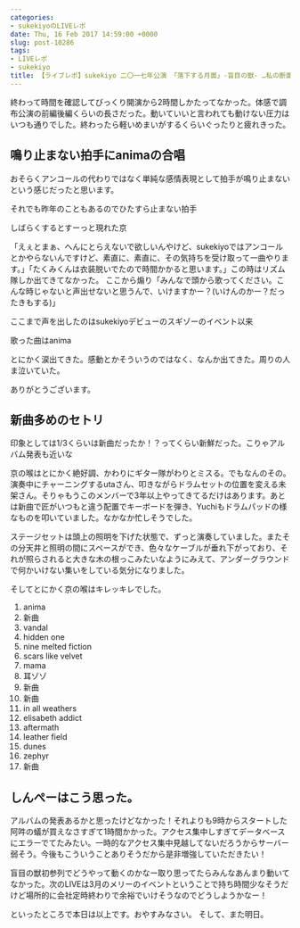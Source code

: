```yaml
---
categories:
- sukekiyoのLIVEレポ
date: Thu, 16 Feb 2017 14:59:00 +0000
slug: post-10286
tags:
- LIVEレポ
- sukekiyo
title: 【ライブレポ】sukekiyo 二〇一七年公演 「落下する月面」-盲目の獣- …私の断面からガバガバと、それこそ愛だ恋だの無機質な私の断面から…2_16@赤坂BLITZ
---
```


終わって時間を確認してびっくり開演から2時間しかたってなかった。体感で調布公演の前編後編くらいの長さだった。動いていいと言われても動けない圧力はいつも通りでした。終わったら軽いめまいがするくらいぐったりと疲れきった。<!--more-->

<h2>鳴り止まない拍手にanimaの合唱</h2>

おそらくアンコールの代わりではなく単純な感情表現として拍手が鳴り止まないという感じだったと思います。

それでも昨年のこともあるのでひたすら止まない拍手

しばらくするとすーっと現れた京

「えぇとまぁ、へんにとらえないで欲しいんやけど、sukekiyoではアンコールとかやらないんですけど、素直に、素直に、その気持ちを受け取って一曲やります。」「たくみくんは衣装脱いでたので時間かかると思います。」この時はリズム隊しか出てきてなかった。
ここから煽り「みんなで頭から歌ってください。こんな時じゃないと声出せないと思うんで、いけますかー？(いけんのかー？だったきもする)」

ここまで声を出したのはsukekiyoデビューのスギゾーのイベント以来

歌った曲はanima

とにかく涙出てきた。感動とかそういうのではなく、なんか出てきた。周りの人ま泣いていた。

ありがとうございます。

<h2>新曲多めのセトリ</h2>

印象としては1/3くらいは新曲だったか！？ってくらい新鮮だった。こりゃアルバム発表も近いな

京の喉はとにかく絶好調、かわりにギター隊がわりとミスる。でもなんのその。演奏中にチャーニングするutaさん、叩きながらドラムセットの位置を変える未架さん。そりゃもうこのメンバーで3年以上やってきてるだけはあります。あとは新曲で匠がいつもと違う配置でキーボードを弾き、Yuchiもドラムパッドの様なものを叩いていました。なかなか忙しそうでした。

ステージセットは頭上の照明を下げた状態で、ずっと演奏していました。またその分天井と照明の間にスペースができ、色々なケーブルが垂れ下がっており、それが照らされると大きな木の根っこみたいなようにみえて、アンダーグラウンドで何かいけない集いをしている気分になりました。

そしてとにかく京の喉はキレッキレでした。

1. anima
2. 新曲
3. vandal
4. hidden one
5. nine melted fiction
6. scars like velvet
7. mama
8. 耳ゾゾ
9. 新曲
10. 新曲
11. in all weathers
12. elisabeth addict
13. aftermath
14. leather field
15. dunes
16. zephyr
17. 新曲

<h2>しんぺーはこう思った。</h2>

アルバムの発表あるかと思ったけどなかった！それよりも9時からスタートした阿吽の蟻が買えなさすぎて1時間かかった。アクセス集中しすぎてデータベースにエラーでてたみたい。一時的なアクセス集中見越してないだろうからサーバー弱そう。今後もこういうことありそうだから是非増強していただきたい！

盲目の獣初参列でどうやって動くのかなー取り思ってたらみんなあんまり動いてなかった。次のLIVEは3月のメリーのイベントということで持ち時間少なそうだけど場所的に会社定時終わりで余裕でいけそうなのでどうしようかなー！

といったところで本日は以上です。おやすみなさい。
そして、また明日。